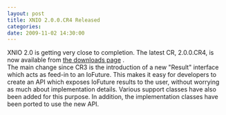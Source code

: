 ```yaml
---
layout: post
title: XNIO 2.0.0.CR4 Released
categories: 
date: 2009-11-02 14:30:00
---
```

 XNIO 2.0 is getting very close to completion. The latest CR, 2.0.0.CR4, is now available from [the downloads page](http://www.jboss.org/xnio/downloads "") .  
The main change since CR3 is the introduction of a new "Result" interface which acts as feed-in to an IoFuture. This makes it easy for developers to create an API which exposes IoFuture results to the user, without worrying as much about implementation details. Various support classes have also been added for this purpose. In addition, the implementation classes have been ported to use the new API.